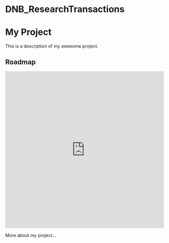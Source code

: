 # DNB_ResearchTransactions


# My Project

This is a description of my awesome project.

## Roadmap

<iframe src="https://roadmap.sh/r/embed?id=67781cff70129741a8113f8d" width="100%" height="500px" frameBorder="0"></iframe>

More about my project...
